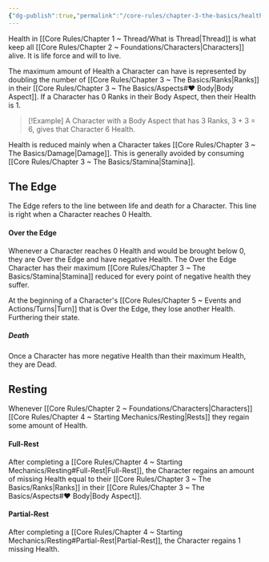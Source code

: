 ```yaml
---
{"dg-publish":true,"permalink":"/core-rules/chapter-3-the-basics/health/"}
---
```


Health in [[Core Rules/Chapter 1 ~ Thread/What is Thread\|Thread]] is what keep all [[Core Rules/Chapter 2 ~ Foundations/Characters\|Characters]] alive. It is life force and will to live.

The maximum amount of Health a Character can have is represented by doubling the number of [[Core Rules/Chapter 3 ~ The Basics/Ranks\|Ranks]] in their [[Core Rules/Chapter 3 ~ The Basics/Aspects#♥ Body\|Body Aspect]]. If a Character has 0 Ranks in their Body Aspect, then their Health is 1.
>[!Example]
>A Character with a Body Aspect that has 3 Ranks, 3 + 3 = 6, gives that Character 6 Health.

Health is reduced mainly when a Character takes [[Core Rules/Chapter 3 ~ The Basics/Damage\|Damage]]. This is generally avoided by consuming [[Core Rules/Chapter 3 ~ The Basics/Stamina\|Stamina]].
## The Edge
The Edge refers to the line between life and death for a Character. This line is right when a Character reaches 0 Health.
#### Over the Edge
Whenever a Character reaches 0 Health and would be brought below 0, they are Over the Edge and have negative Health. The Over the Edge Character has their maximum [[Core Rules/Chapter 3 ~ The Basics/Stamina\|Stamina]] reduced for every point of negative health they suffer.

At the beginning of a Character's [[Core Rules/Chapter 5 ~ Events and Actions/Turns\|Turn]] that is Over the Edge, they lose another Health. Furthering their state.
##### Death
Once a Character has more negative Health than their maximum Health, they are Dead.
## Resting
Whenever [[Core Rules/Chapter 2 ~ Foundations/Characters\|Characters]] [[Core Rules/Chapter 4 ~ Starting Mechanics/Resting\|Rests]] they regain some amount of Health.
#### Full-Rest
After completing a [[Core Rules/Chapter 4 ~ Starting Mechanics/Resting#Full-Rest\|Full-Rest]], the Character regains an amount of missing Health equal to their [[Core Rules/Chapter 3 ~ The Basics/Ranks\|Ranks]] in their [[Core Rules/Chapter 3 ~ The Basics/Aspects#♥ Body\|Body Aspect]].
#### Partial-Rest
After completing a [[Core Rules/Chapter 4 ~ Starting Mechanics/Resting#Partial-Rest\|Partial-Rest]], the Character regains 1 missing Health.